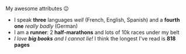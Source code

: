 My awesome attributes 😉
- I speak **three** languages *well* (French, English, Spanish) and a __fourth one__ _really badly_ (German)
- I am a **runner**: 2 **half-marathons** and lots of 10k races under my belt
- _I love **big books** and I cannot lie!_ I think the longest I've read is **818 pages**
